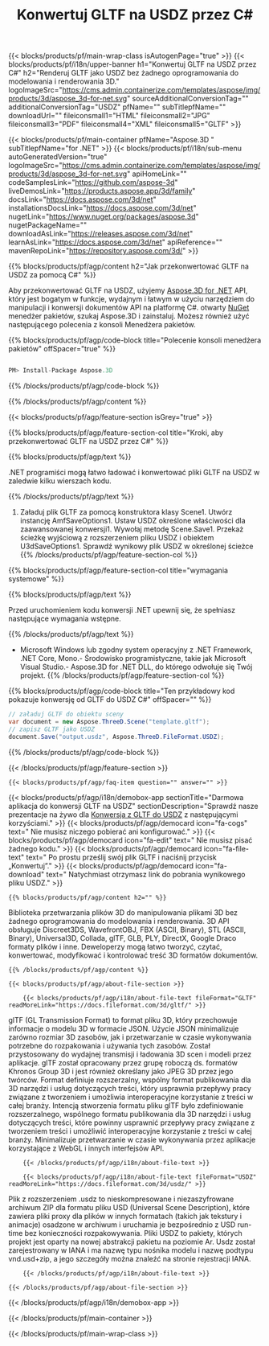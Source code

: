 ﻿---
title: Konwertuj GLTF na USDZ przez C# 
url: /pl/net/conversion/gltf-to-usdz 
description: Przykładowy kod konwersji GLTF na USDZ C#. Użyj API przykładowego kodu dla plików wsadowych GLTF do konwersji USDZ w VB.NET, Asp.NET lub dowolnej aplikacji opartej na .NET.
---
{{< blocks/products/pf/main-wrap-class isAutogenPage="true" >}}
{{< blocks/products/pf/i18n/upper-banner h1="Konwertuj GLTF na USDZ przez C#" h2="Renderuj GLTF jako USDZ bez żadnego oprogramowania do modelowania i renderowania 3D." logoImageSrc="https://cms.admin.containerize.com/templates/aspose/img/products/3d/aspose_3d-for-net.svg" sourceAdditionalConversionTag="" additionalConversionTag="USDZ" pfName="" subTitlepfName="" downloadUrl="" fileiconsmall1="HTML" fileiconsmall2="JPG" fileiconsmall3="PDF" fileiconsmall4="XML" fileiconsmall5="GLTF" >}}

{{< blocks/products/pf/main-container pfName="Aspose.3D " subTitlepfName="for .NET" >}}
{{< blocks/products/pf/i18n/sub-menu autoGeneratedVersion="true" logoImageSrc="https://cms.admin.containerize.com/templates/aspose/img/products/3d/aspose_3d-for-net.svg" apiHomeLink="" codeSamplesLink="https://github.com/aspose-3d" liveDemosLink="https://products.aspose.app/3d/family" docsLink="https://docs.aspose.com/3d/net" installationsDocsLink="https://docs.aspose.com/3d/net" nugetLink="https://www.nuget.org/packages/aspose.3d" nugetPackageName="" downloadAsLink="https://releases.aspose.com/3d/net" learnAsLink="https://docs.aspose.com/3d/net" apiReference="" mavenRepoLink="https://repository.aspose.com/3d/" >}}

{{% blocks/products/pf/agp/content h2="Jak przekonwertować GLTF na USDZ za pomocą C#" %}}

 Aby przekonwertować GLTF na USDZ, użyjemy
 [Aspose.3D for .NET](https://products.aspose.com/3d/net) 
 API, który jest bogatym w funkcje, wydajnym i łatwym w użyciu narzędziem do manipulacji i konwersji dokumentów API na platformę C#. otwarty
 [NuGet](https://www.nuget.org/packages/aspose.3d) 
 menedżer pakietów, szukaj
 Aspose.3D 
 i zainstaluj. Możesz również użyć następującego polecenia z konsoli Menedżera pakietów.

{{% blocks/products/pf/agp/code-block title="Polecenie konsoli menedżera pakietów" offSpacer="true" %}}

```cs

PM> Install-Package Aspose.3D


```

{{% /blocks/products/pf/agp/code-block %}}

{{% /blocks/products/pf/agp/content %}}

{{< blocks/products/pf/agp/feature-section isGrey="true" >}}

{{% blocks/products/pf/agp/feature-section-col title="Kroki, aby przekonwertować GLTF na USDZ przez C#" %}}

{{% blocks/products/pf/agp/text %}}

 .NET programiści mogą łatwo ładować i konwertować pliki GLTF na USDZ w zaledwie kilku wierszach kodu.

{{% /blocks/products/pf/agp/text %}}

1. Załaduj plik GLTF za pomocą konstruktora klasy Scene1. Utwórz instancję AmfSaveOptions1. Ustaw USDZ określone właściwości dla zaawansowanej konwersji1. Wywołaj metodę Scene.Save1. Przekaż ścieżkę wyjściową z rozszerzeniem pliku USDZ i obiektem U3dSaveOptions1. Sprawdź wynikowy plik USDZ w określonej ścieżce
{{% /blocks/products/pf/agp/feature-section-col %}}

{{% blocks/products/pf/agp/feature-section-col title="wymagania systemowe" %}}

{{% blocks/products/pf/agp/text %}}

 Przed uruchomieniem kodu konwersji .NET upewnij się, że spełniasz następujące wymagania wstępne.

{{% /blocks/products/pf/agp/text %}}

- Microsoft Windows lub zgodny system operacyjny z .NET Framework, .NET Core, Mono.- Środowisko programistyczne, takie jak Microsoft Visual Studio.- Aspose.3D for .NET DLL, do którego odwołuje się Twój projekt.
{{% /blocks/products/pf/agp/feature-section-col %}}

{{% blocks/products/pf/agp/code-block title="Ten przykładowy kod pokazuje konwersję od GLTF do USDZ C#" offSpacer="" %}}

```cs
// załaduj GLTF do obiektu sceny 
var document = new Aspose.ThreeD.Scene("template.gltf");
// zapisz GLTF jako USDZ 
document.Save("output.usdz", Aspose.ThreeD.FileFormat.USDZ); 


```

{{% /blocks/products/pf/agp/code-block %}}

{{< /blocks/products/pf/agp/feature-section >}}

    {{< blocks/products/pf/agp/faq-item question="" answer="" >}}
 

<!-- aboutfile Starts -->

{{< blocks/products/pf/agp/i18n/demobox-app sectionTitle="Darmowa aplikacja do konwersji GLTF na USDZ" sectionDescription="Sprawdź nasze prezentacje na żywo dla [Konwersja z GLTF do USDZ](https://products.aspose.app/3d/conversion/gltf-to-usdz) z następującymi korzyściami." >}}
        {{< blocks/products/pf/agp/democard icon="fa-cogs" text=" Nie musisz niczego pobierać ani konfigurować." >}}
        {{< blocks/products/pf/agp/democard icon="fa-edit" text=" Nie musisz pisać żadnego kodu." >}}
        {{< blocks/products/pf/agp/democard icon="fa-file-text" text=" Po prostu prześlij swój plik GLTF i naciśnij przycisk „Konwertuj”." >}}
        {{< blocks/products/pf/agp/democard icon="fa-download" text=" Natychmiast otrzymasz link do pobrania wynikowego pliku USDZ." >}}

    {{% blocks/products/pf/agp/content h2="" %}}

 Biblioteka przetwarzania plików 3D do manipulowania plikami 3D bez żadnego oprogramowania do modelowania i renderowania. 3D API obsługuje Discreet3DS, WavefrontOBJ, FBX (ASCII, Binary), STL (ASCII, Binary), Universal3D, Collada, glTF, GLB, PLY, DirectX, Google Draco formaty plików i inne. Deweloperzy mogą łatwo tworzyć, czytać, konwertować, modyfikować i kontrolować treść 3D formatów dokumentów.



    {{% /blocks/products/pf/agp/content %}}

    {{< blocks/products/pf/agp/about-file-section >}}

        {{< blocks/products/pf/agp/i18n/about-file-text fileFormat="GLTF" readMoreLink="https://docs.fileformat.com/3d/gltf/" >}}
glTF (GL Transmission Format) to format pliku 3D, który przechowuje informacje o modelu 3D w formacie JSON. Użycie JSON minimalizuje zarówno rozmiar 3D zasobów, jak i przetwarzanie w czasie wykonywania potrzebne do rozpakowania i używania tych zasobów. Został przystosowany do wydajnej transmisji i ładowania 3D scen i modeli przez aplikacje. glTF został opracowany przez grupę roboczą ds. formatów Khronos Group 3D i jest również określany jako JPEG 3D przez jego twórców. Format definiuje rozszerzalny, wspólny format publikowania dla 3D narzędzi i usług dotyczących treści, który usprawnia przepływy pracy związane z tworzeniem i umożliwia interoperacyjne korzystanie z treści w całej branży. Intencją stworzenia formatu pliku glTF było zdefiniowanie rozszerzalnego, wspólnego formatu publikowania dla 3D narzędzi i usług dotyczących treści, które powinny usprawnić przepływy pracy związane z tworzeniem treści i umożliwić interoperacyjne korzystanie z treści w całej branży. Minimalizuje przetwarzanie w czasie wykonywania przez aplikacje korzystające z WebGL i innych interfejsów API.

        {{< /blocks/products/pf/agp/i18n/about-file-text >}}

        {{< blocks/products/pf/agp/i18n/about-file-text fileFormat="USDZ" readMoreLink="https://docs.fileformat.com/3d/usdz/" >}}
Plik z rozszerzeniem .usdz to nieskompresowane i niezaszyfrowane archiwum ZIP dla formatu pliku USD (Universal Scene Description), które zawiera pliki proxy dla plików w innych formatach (takich jak tekstury i animacje) osadzone w archiwum i uruchamia je bezpośrednio z USD run-time bez konieczności rozpakowywania. Pliki USDZ to pakiety, których projekt jest oparty na nowej abstrakcji pakietu na poziomie Ar. Usdz został zarejestrowany w IANA i ma nazwę typu nośnika modelu i nazwę podtypu vnd.usd+zip, a jego szczegóły można znaleźć na stronie rejestracji IANA.

        {{< /blocks/products/pf/agp/i18n/about-file-text >}}

    {{< /blocks/products/pf/agp/about-file-section >}}

{{< /blocks/products/pf/agp/i18n/demobox-app >}}

<!-- aboutfile Ends -->



{{< /blocks/products/pf/main-container >}}
    
{{< /blocks/products/pf/main-wrap-class >}}
